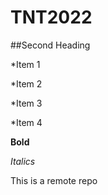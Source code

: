 # TNT2022

##Second Heading

*Item 1

*Item 2

*Item 3

*Item 4

**Bold**

*Italics*

This is a remote repo
